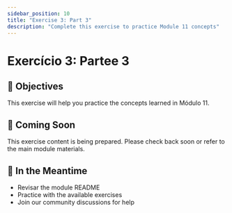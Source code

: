 ```yaml
---
sidebar_position: 10
title: "Exercise 3: Part 3"
description: "Complete this exercise to practice Module 11 concepts"
---
```


# Exercício 3: Partee 3

## 🎯 Objectives

This exercise will help you practice the concepts learned in Módulo 11.

## 📝 Coming Soon

This exercise content is being prepared. Please check back soon or refer to the main module materials.

## 🚀 In the Meantime

- Revisar the module README
- Practice with the available exercises
- Join our community discussions for help
